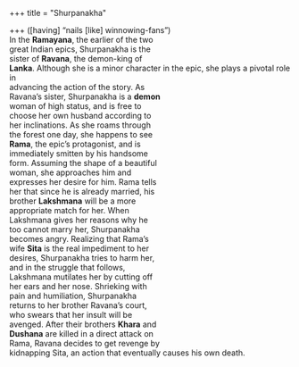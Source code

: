 +++
title = "Shurpanakha"

+++
([having] “nails [like] winnowing-fans”)  
In the **Ramayana**, the earlier of the two  
great Indian epics, Shurpanakha is the  
sister of **Ravana**, the demon-king of  
**Lanka**. Although she is a minor character in the epic, she plays a pivotal role in  
advancing the action of the story. As  
Ravana’s sister, Shurpanakha is a **demon**  
woman of high status, and is free to  
choose her own husband according to  
her inclinations. As she roams through  
the forest one day, she happens to see  
**Rama**, the epic’s protagonist, and is  
immediately smitten by his handsome  
form. Assuming the shape of a beautiful  
woman, she approaches him and  
expresses her desire for him. Rama tells  
her that since he is already married, his  
brother **Lakshmana** will be a more  
appropriate match for her. When  
Lakshmana gives her reasons why he  
too cannot marry her, Shurpanakha  
becomes angry. Realizing that Rama’s  
wife **Sita** is the real impediment to her  
desires, Shurpanakha tries to harm her,  
and in the struggle that follows,  
Lakshmana mutilates her by cutting off  
her ears and her nose. Shrieking with  
pain and humiliation, Shurpanakha  
returns to her brother Ravana’s court,  
who swears that her insult will be  
avenged. After their brothers **Khara** and  
**Dushana** are killed in a direct attack on  
Rama, Ravana decides to get revenge by  
kidnapping Sita, an action that eventually causes his own death.